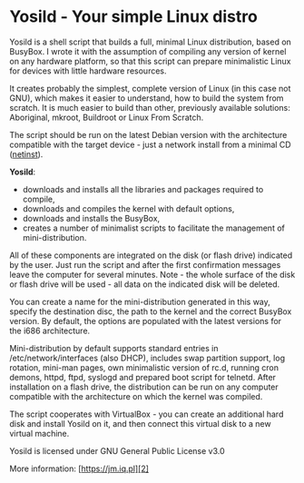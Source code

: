 # Yosild - Your simple Linux distro

Yosild is a shell script that builds a full, minimal Linux distribution, based on BusyBox. I wrote it with the assumption of compiling any version of kernel on any hardware platform, so that this script can prepare minimalistic Linux for devices with little hardware resources.

It creates probably the simplest, complete version of Linux (in this case not GNU), which makes it easier to understand, how to build the system from scratch. It is much easier to build than other, previously available solutions: Aboriginal, mkroot, Buildroot or Linux From Scratch.

The script should be run on the latest Debian version with the architecture compatible with the target device - just a network install from a minimal CD ([netinst][1]).

**Yosild**:

* downloads and installs all the libraries and packages required to compile,
* downloads and compiles the kernel with default options,
* downloads and installs the BusyBox,
* creates a number of minimalist scripts to facilitate the management of mini-distribution.

All of these components are integrated on the disk (or flash drive) indicated by the user. Just run the script and after the first confirmation messages leave the computer for several minutes. Note - the whole surface of the disk or flash drive will be used - all data on the indicated disk will be deleted.

You can create a name for the mini-distribution generated in this way, specify the destination disc, the path to the kernel and the correct BusyBox version. By default, the options are populated with the latest versions for the i686 architecture.

Mini-distribution by default supports standard entries in /etc/network/interfaces (also DHCP), includes swap partition support, log rotation, mini-man pages, own minimalistic version of rc.d, running cron demons, httpd, ftpd, syslogd and prepared boot script for telnetd. After installation on a flash drive, the distribution can be run on any computer compatible with the architecture on which the kernel was compiled.

The script cooperates with VirtualBox - you can create an additional hard disk and install Yosild on it, and then connect this virtual disk to a new virtual machine.

Yosild is licensed under GNU General Public License v3.0

More information: [https://jm.iq.pl][2]

[1]: https://www.debian.org/CD/netinst/
[2]: https://jm.iq.pl/yosild-my-your-linux-distribution/
